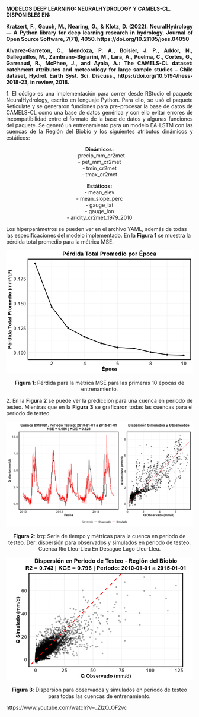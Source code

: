 
<strong> MODELOS DEEP LEARNING: NEURALHYDROLOGY Y CAMELS-CL. DISPONIBLES EN:</strong>

<p align="justify">
<strong>Kratzert, F., Gauch, M., Nearing, G., & Klotz, D. (2022). NeuralHydrology — A Python library for deep learning research in hydrology. Journal of Open Source Software, 7(71), 4050. https://doi.org/10.21105/joss.04050 </strong>
</p>

<p align="justify">
<strong>Alvarez-Garreton, C., Mendoza, P. A., Boisier, J. P., Addor, N., Galleguillos, M., Zambrano-Bigiarini, M., Lara, A., Puelma, C., Cortes, G., Garreaud, R., McPhee, J., and Ayala, A.: The CAMELS-CL dataset: catchment attributes and meteorology for large sample studies – Chile dataset, Hydrol. Earth Syst. Sci. Discuss., https://doi.org/10.5194/hess-2018-23, in review, 2018. </strong>
</p>

<p align="justify">
1. El código es una implementación para correr desde RStudio el paquete NeuralHydrology, escrito en lenguaje Python. Para ello, se usó el paquete Reticulate y se generaron funciones para pre-procesar la base de datos de CAMELS-CL como una base de datos genérica y con ello evitar errores de incompatibilidad entre el formato de la base de datos y algunas funciones del paquete. Se generó un entrenamiento para un modelo EA-LSTM con las cuencas de la Región del Biobío y los siguientes atributos dinámicos y estáticos:


<div align="center">
<p><strong>Dinámicos:</strong><br>
- precip_mm_cr2met<br>
- pet_mm_cr2met<br>
- tmin_cr2met<br>
- tmax_cr2met
</p>

<p><strong>Estáticos:</strong><br>
- mean_elev<br>
- mean_slope_perc<br>
- gauge_lat<br>
- gauge_lon<br>
- aridity_cr2met_1979_2010
</p>
</div>

Los hiperparámetros se pueden ver en el archivo YAML, además de todas las especificaciones del modelo implementado. En la <strong>Figura 1</strong> se muestra la pérdida total promedio para la métrica MSE.

<div align="center">
  <img src="https://raw.githubusercontent.com/FelipeRivas5492/Modelos-Deep-Learning-NeuralHydrology-y-CAMELS-CL/main/perdida.png" alt="Figura 1 - fig1">
<div align="center">
<p><strong>Figura 1</strong>: Pérdida para la métrica MSE para las primeras 10 épocas de entrenamiento. </p>


<p align="justify">
2. En la <strong>Figura 2</strong> se puede ver la predicción para una cuenca en periodo de testeo. Mientras que en la <strong>Figura 3</strong> se graficaron todas las cuencas para el periodo de testeo.

<div align="center">
  <img src="https://raw.githubusercontent.com/FelipeRivas5492/Modelos-Deep-Learning-NeuralHydrology-y-CAMELS-CL/main/diario.png" alt="Figura 2 - fig2">
<div align="center">
<p><strong>Figura 2</strong>: Izq: Serie de tiempo y métricas para la cuenca en periodo de testeo. Der: dispersión para observados y simulados en periodo de testeo. Cuenca Rio Lleu-Lleu En Desague Lago Lleu-Lleu. </p>


<div align="center">
  <img src="https://raw.githubusercontent.com/FelipeRivas5492/Modelos-Deep-Learning-NeuralHydrology-y-CAMELS-CL/main/todos.png" alt="Figura 3 - fig3">
<div align="center">
<p><strong>Figura 3</strong>: Dispersión para observados y simulados en periodo de testeo para todas las cuencas de entrenamiento. </p>



<p align="justify">
https://www.youtube.com/watch?v=_ZIzO_OF2vc





